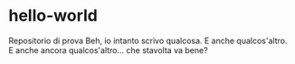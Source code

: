 # hello-world
Repositorio di prova
Beh, io intanto scrivo qualcosa.
E anche qualcos'altro.
E anche ancora qualcos'altro... che stavolta va bene?